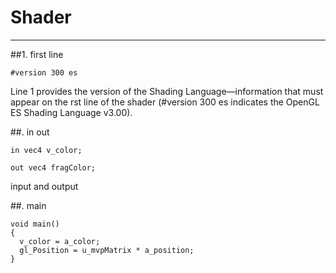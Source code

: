 # Shader
---
##1. first line
```
#version 300 es
```
Line 1 provides the version of the Shading Language—information that must appear on the  rst line of the shader (#version 300 es indicates the OpenGL ES Shading Language v3.00).

##. in out
```
in vec4 v_color;

out vec4 fragColor;
```
input and output

##. main
```
void main()
{
  v_color = a_color;
  gl_Position = u_mvpMatrix * a_position;
}
```
